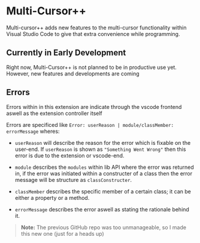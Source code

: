 # Multi-Cursor++
Multi-cursor++ adds new features to the multi-cursor functionality within Visual Studio Code to give that extra convenience while programming.

## Currently in Early Development
Right now, Multi-Cursor++ is not planned to be in productive use yet. However, new features and developments are coming

## Errors
Errors within in this extension are indicate through the vscode frontend aswell as the extension controller itself

Errors are specificed like `Error: userReason | module/classMember: errorMessage` wheres:

- `userReason` will describe the reason for the error which is fixable on the user-end. If `userReason` is shown as `"Something Went Wrong"` then this error is due to the extension or vscode-end.

- `module` describes the `modules` within lib API where the error was returned in, if the error was initiated within a constructer of a class then the error message will be structure as `classConstructer`.

- `classMember` describes the specific member of a certain class; it can be either a property or a method.

- `errorMessage` describes the error aswell as stating the rationale behind it. 

> **Note:** The previous GitHub repo was too unmanageable, so I made this new one (just for a heads up)